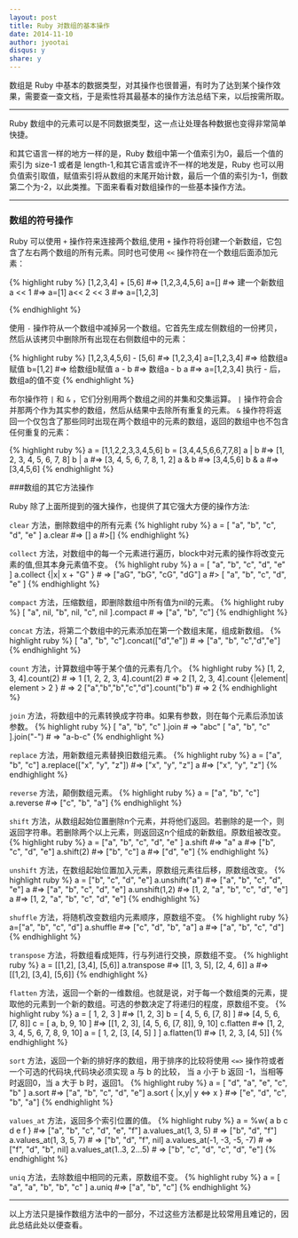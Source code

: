 ```yaml
---
layout: post
title: Ruby 对数组的基本操作
date: 2014-11-10
author: jyootai
disqus: y
share: y
---
```


数组是 Ruby 中基本的数据类型，对其操作也很普遍，有时为了达到某个操作效果，需要查一查文档，于是索性将其最基本的操作方法总结下来，以后按需所取。

---

Ruby 数组中的元素可以是不同数据类型，这一点让处理各种数据也变得非常简单快捷。

和其它语言一样的地方一样的是，Ruby 数组中第一个值索引为0，最后一个值的索引为 size-1 或者是 length-1,和其它语言或许不一样的地发是，Ruby 也可以用负值索引取值，赋值索引将从数组的末尾开始计数，最后一个值的索引为-1，倒数第二个为-2，以此类推。下面来看看对数组操作的一些基本操作方法。

---

### 数组的符号操作

Ruby 可以使用 `+` 操作符来连接两个数组,使用 `+` 操作符将创建一个新数组，它包含了左右两个数组的所有元素。同时也可使用 `<<` 操作符在一个数组后面添加元素：

{% highlight ruby %}
[1,2,3,4] + [5,6]			#=> [1,2,3,4,5,6] 
a=[]			#=> 建一个新数组
a << 1		#=> a=[1]
a<< 2 << 3	#=> a=[1,2,3]

{% endhighlight %}

使用 `-` 操作符从一个数组中减掉另一个数组。它首先生成左侧数组的一份拷贝，然后从该拷贝中删除所有出现在右侧数组中的元素：

{% highlight ruby %}
[1,2,3,4,5,6] - [5,6]		#=> [1,2,3,4] 
a=[1,2,3,4]			#=> 给数组a赋值
b=[1,2]				#=> 给数组b赋值
a - b				#=> 数组a - b
a					#=> a=[1,2,3,4] 执行 - 后，数组a的值不变
{% endhighlight %}

布尔操作符 `|` 和 `&` ，它们分别用两个数组之间的并集和交集运算。 `|` 操作符会合并那两个作为其实参的数组，然后从结果中去除所有重复的元素。 `&` 操作符将返回一个仅包含了那些同时出现在两个数组中的元素的数组，返回的数组中也不包含任何重复的元素：

{% highlight ruby %}
a = [1,1,2,2,3,3,4,5,6]
b = [3,4,4,5,6,6,7,7,8]
a | b			#=> [1, 2, 3, 4, 5, 6, 7, 8]
b | a			#=> [3, 4, 5, 6, 7, 8, 1, 2]
a & b		#=> [3,4,5,6]
b & a		#=> [3,4,5,6]
{% endhighlight %}

###数组的其它方法操作

Ruby 除了上面所提到的强大操作，也提供了其它强大方便的操作方法:

`clear` 方法，删除数组中的所有元素 
{% highlight ruby %}
a = [ "a", "b", "c", "d", "e" ] 
a.clear		#=> []
a			#>[]
{% endhighlight %}

`collect` 方法，对数组中的每一个元素进行遍历，block中对元素的操作将改变元素的值,但其本身元素值不变。
{% highlight ruby %}
a = [ "a", "b", "c", "d", "e" ] 
a.collect {|x| x + "G" } # => ["aG", "bG", "cG", "dG"] 
a				#>  [ "a", "b", "c", "d", "e" ] 
{% endhighlight %}

`compact` 方法，压缩数组，即删除数组中所有值为nil的元素。 
{% highlight ruby %}
[ "a", nil, "b", nil, "c", nil ].compact 		# => ["a", "b", "c"] 
{% endhighlight %}

`concat` 方法，将第二个数组中的元素添加在第一个数组末尾，组成新数组。
{% highlight ruby %}
[ "a", "b", "c"].concat(["d","e"]) 		# => ["a", "b", "c","d","e"] 
{% endhighlight %}

`count` 方法，计算数组中等于某个值的元素有几个。
{% highlight ruby %}
[1, 2, 3, 4].count(2) 					# => 1 
[1, 2, 2, 3, 4].count(2) 				# => 2 
[1, 2, 3, 4].count {|element| element > 2 } # => 2
["a","b","b","c","d"].count("b") 			# => 2 
{% endhighlight %}

`join` 方法，将数组中的元素转换成字符串。如果有参数，则在每个元素后添加该参数。
{% highlight ruby %}
[ "a", "b", "c" ].join 		# => "abc" 
[ "a", "b", "c" ].join("-") 	# => "a-b-c" 
{% endhighlight %}

`replace` 方法，用新数组元素替换旧数组元素。 
{% highlight ruby %}
a = ["a", "b", "c"]
a.replace(["x", "y", "z"])	#=> ["x", "y", "z"]
a					#=> ["x", "y", "z"]
{% endhighlight %}

`reverse` 方法，颠倒数组元素。
{% highlight ruby %}
a = ["a", "b", "c"]
a.reverse 		#=> ["c", "b", "a"]
{% endhighlight %}

`shift` 方法，从数组起始位置删除n个元素，并将他们返回。若删除的是一个，则返回字符串。若删除两个以上元素，则返回这n个组成的新数组。原数组被改变。 
{% highlight ruby %}
a = ["a", "b", "c", "d", "e" ]
a.shift 		#=> "a"
a			#=> ["b", "c", "d", "e"] 
a.shift(2)		#=> ["b", "c"]
a			#=> ["d", "e"]
{% endhighlight %}

`unshift` 方法，在数组起始位置加入元素，原数组元素往后移，原数组改变。
{% highlight ruby %}
 a = ["b", "c", "d", "e"]
 a.unshift("a")		#=> ["a", "b", "c", "d", "e"]
 a				#=> ["a", "b", "c", "d", "e"]
 a.unshift(1,2)		#=> [1, 2, "a", "b", "c", "d", "e"]
 a				#=> [1, 2, "a", "b", "c", "d", "e"] 
{% endhighlight %}

`shuffle` 方法，将随机改变数组内元素顺序，原数组不变。
{% highlight ruby %}
a=["a", "b", "c", "d"]
a.shuffle		#=>  ["c", "d", "b", "a"]
a			#=> ["a", "b", "c", "d"] 
{% endhighlight %}

`transpose` 方法，将数组看成矩阵，行与列进行交换，原数组不变。
{% highlight ruby %}
a = [[1,2], [3,4], [5,6]]
a.transpose   	#=> [[1, 3, 5], [2, 4, 6]]
a			#=> [[1,2], [3,4], [5,6]] 
{% endhighlight %}

`flatten` 方法，返回一个新的一维数组。也就是说，对于每一个数组类的元素，提取他的元素到一个新的数组。可选的参数决定了将递归的程度，原数组不变。
{% highlight ruby %}
a = [ 1, 2, 3 ]           #=> [1, 2, 3]
b = [ 4, 5, 6, [7, 8] ]   #=> [4, 5, 6, [7, 8]]
c = [ a, b, 9, 10 ]       #=> [[1, 2, 3], [4, 5, 6, [7, 8]], 9, 10]
c.flatten                 #=> [1, 2, 3, 4, 5, 6, 7, 8, 9, 10]
a = [ 1, 2, [3, [4, 5] ] ]
a.flatten(1)              #=> [1, 2, 3, [4, 5]]
{% endhighlight %}

`sort` 方法，返回一个新的排好序的数组，用于排序的比较将使用 `<=>` 操作符或者一个可选的代码块,代码块必须实现 a 与 b 的比较， 当 a 小于 b 返回 -1，当相等时返回0，当 a 大于 b 时，返回1。
{% highlight ruby %}
a = [ "d", "a", "e", "c", "b" ]
a.sort                    #=> ["a", "b", "c", "d", "e"]
a.sort { |x,y| y <=> x }  #=> ["e", "d", "c", "b", "a"]
{% endhighlight %}

`values_at` 方法，返回多个索引位置的值。
{% highlight ruby %}
a = %w{ a b c d e f } 	#=> ["a", "b", "c", "d", "e", "f"]
a.values_at(1, 3, 5) # => ["b", "d", "f"] 
a.values_at(1, 3, 5, 7) # => ["b", "d", "f", nil] 
a.values_at(-1, -3, -5, -7) # => ["f", "d", "b", nil] 
a.values_at(1..3, 2...5) # => ["b", "c", "d", "c", "d", "e"] 
{% endhighlight %}

`uniq` 方法，去除数组中相同的元素，原数组不变。
{% highlight ruby %}
a = [ "a", "a", "b", "b", "c" ] 
a.uniq 		#=> ["a", "b", "c"] 
{% endhighlight %}

---

以上方法只是操作数组方法中的一部分，不过这些方法都是比较常用且难记的，因此总结此处以便查看。






















